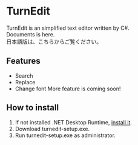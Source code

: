 # TurnEdit
TurnEdit is an simplified text editor written by C#.  
Documents is here.  
日本語版は、こちらからご覧ください。  
## Features
- Search
- Replace
- Change font
More feature is coming soon!
## How to install
1. If not installed .NET Desktop Runtime, [install it](https://dotnet.microsoft.com/ja-jp/download/dotnet/9.0).
3. Download turnedit-setup.exe.
4. Run turnedit-setup.exe as administrator.
